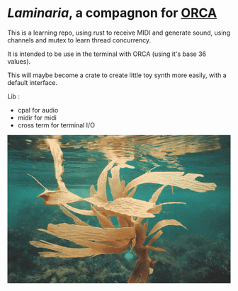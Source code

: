 # *Laminaria*, a compagnon for [ORCA](https://github.com/hundredrabbits/Orca)

This is a learning repo, using rust to receive MIDI and generate sound, 
using channels and mutex to learn thread concurrency.

It is intended to be use in the terminal with ORCA (using it's base 36 values).

This will maybe become a crate to create little toy synth more easily, with a default interface.

Lib :
- cpal for audio
- midir for midi
- cross term for terminal I/O

![picture](/Laminaria.jpg)